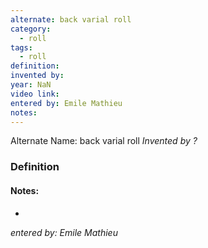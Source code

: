 ```yaml
---
alternate: back varial roll
category:
  - roll
tags:
  - roll
definition: 
invented by: 
year: NaN
video link: 
entered by: Emile Mathieu
notes: 
---
```

Alternate Name: back varial roll
*Invented by ?*

### Definition



#### Notes:
- 
*entered by: Emile Mathieu*
